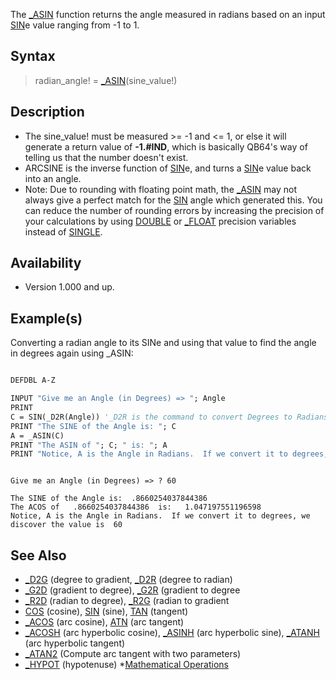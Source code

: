 The [_ASIN](_ASIN) function returns the angle measured in radians based on an input [SIN](SIN)e value ranging from -1 to 1.

## Syntax

> radian_angle! = [_ASIN](_ASIN)(sine_value!)

## Description

* The sine_value! must be measured >= -1 and <= 1, or else it will generate a return value of **-1.#IND**, which is basically QB64's way of telling us that the number doesn't exist. 
* ARCSINE is the inverse function of [SIN](SIN)e, and turns a [SIN](SIN)e value back into an angle.
* Note: Due to rounding with floating point math, the [_ASIN](_ASIN) may not always give a perfect match for the [SIN](SIN) angle which generated this. You can reduce the number of rounding errors by increasing the precision of your calculations by using [DOUBLE](DOUBLE) or [_FLOAT](_FLOAT) precision variables instead of [SINGLE](SINGLE).

## Availability

* Version 1.000 and up.

## Example(s)

Converting a radian angle to its SINe and using that value to find the angle in degrees again using _ASIN:

```vb

DEFDBL A-Z

INPUT "Give me an Angle (in Degrees) => "; Angle
PRINT
C = SIN(_D2R(Angle)) '_D2R is the command to convert Degrees to Radians, which is what SIN expects
PRINT "The SINE of the Angle is: "; C
A = _ASIN(C)
PRINT "The ASIN of "; C; " is: "; A
PRINT "Notice, A is the Angle in Radians.  If we convert it to degrees, the value is "; _R2D(A) 

```

```text

Give me an Angle (in Degrees) => ? 60

The SINE of the Angle is:  .8660254037844386
The ACOS of   .8660254037844386  is:   1.047197551196598
Notice, A is the Angle in Radians.  If we convert it to degrees, we discover the value is  60

```

## See Also

* [_D2G](_D2G) (degree to gradient, [_D2R](_D2R) (degree to radian)
* [_G2D](_G2D) (gradient to degree), [_G2R](_G2R) (gradient to degree
* [_R2D](_R2D) (radian to degree), [_R2G](_R2G) (radian to gradient
* [COS](COS) (cosine), [SIN](SIN) (sine), [TAN](TAN) (tangent)
* [_ACOS](_ACOS) (arc cosine), [ATN](ATN) (arc tangent)
* [_ACOSH](_ACOSH) (arc hyperbolic  cosine), [_ASINH](_ASINH) (arc hyperbolic  sine), [_ATANH](_ATANH) (arc hyperbolic  tangent)
* [_ATAN2](_ATAN2) (Compute arc tangent with two parameters)
* [_HYPOT](_HYPOT) (hypotenuse)
*[Mathematical Operations](Mathematical-Operations)
